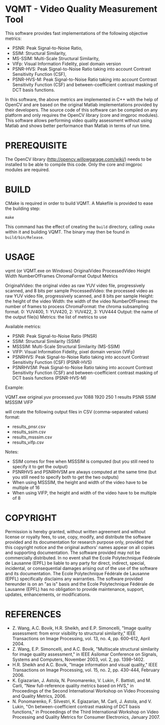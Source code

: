 # VQMT - Video Quality Measurement Tool

This software provides fast implementations of the following objective metrics:

* PSNR: Peak Signal-to-Noise Ratio,
* SSIM: Structural Similarity,
* MS-SSIM: Multi-Scale Structural Similarity,
* VIFp: Visual Information Fidelity, pixel domain version
* PSNR-HVS: Peak Signal-to-Noise Ratio taking into account Contrast Sensitivity
  Function (CSF),
* PSNR-HVS-M: Peak Signal-to-Noise Ratio taking into account Contrast
  Sensitivity Function (CSF) and between-coefficient contrast masking of DCT
  basis functions.

In this software, the above metrics are implemented in C++ with the help of
OpenCV and are based on the original Matlab implementations provided by their
developers.
The source code of this software can be compiled on any platform and
only requires the OpenCV library (core and imgproc modules).
This software allows performing video quality assessment without using Matlab
and shows better performance than Matlab in terms of run time.

# PREREQUISITE

The OpenCV library (http://opencv.willowgarage.com/wiki/) needs to be installed
to be able to compile this code. Only the core and imgproc modules are required.

# BUILD

CMake is required in order to build VQMT. A Makefile is provided to ease the
building step:

	make

This command has the effect of creating the `build` directory, calling
`cmake` within it and building VQMT. The binary may then be found in
`build/bin/Release`.

# USAGE

vqmt (or VQMT.exe on Windows) OriginalVideo ProcessedVideo Height Width 
NumberOfFrames ChromaFormat Output Metrics

OriginalVideo: the original video as raw YUV video file, progressively scanned, 
and 8 bits per sample
ProcessedVideo: the processed video as raw YUV video file, progressively 
scanned, and 8 bits per sample
Height: the height of the video
Width: the width of the video
NumberOfFrames: the number of frames to process
ChromaFormat: the chroma subsampling format. 0: YUV400, 1: YUV420, 2: YUV422, 3: 
YUV444
Output: the name of the output file(s)
Metrics: the list of metrics to use

Available metrics:
* PSNR: Peak Signal-to-Noise Ratio (PNSR)
* SSIM: Structural Similarity (SSIM)
* MSSSIM: Multi-Scale Structural Similarity (MS-SSIM)
* VIFP: Visual Information Fidelity, pixel domain version (VIFp)
* PSNRHVS: Peak Signal-to-Noise Ratio taking into account Contrast Sensitivity 
  Function (CSF) (PSNR-HVS)
* PSNRHVSM: Peak Signal-to-Noise Ratio taking into account Contrast Sensitivity 
  Function (CSF) and between-coefficient contrast masking of DCT basis 
  functions (PSNR-HVS-M)

Example:

VQMT.exe original.yuv processed.yuv 1088 1920 250 1 results PSNR SSIM MSSSIM 
VIFP

will create the following output files in CSV (comma-separated values) format:
* results_pnsr.csv
* results_ssim.csv
* results_msssim.csv
* results_vifp.csv

Notes:
* SSIM comes for free when MSSSIM is computed (but you still need to specify it 
  to get the output)
* PSNRHVS and PSNRHVSM are always computed at the same time (but you still need 
  to specify both to get the two outputs)
* When using MSSSIM, the height and width of the video have to be multiple of 16
* When using VIFP, the height and width of the video have to be multiple of 8

# COPYRIGHT

Permission is hereby granted, without written agreement and without license or 
royalty fees, to use, copy, modify, and distribute the software provided and its
documentation for research purpose only, provided that this copyright notice and
the original authors' names appear on all copies and supporting documentation.
The software provided may not be commercially distributed. In no event shall the
Ecole Polytechnique Fédérale de Lausanne (EPFL) be liable to any party for 
direct, indirect, special, incidental, or consequential damages arising out of 
the use of the software and its documentation.
The Ecole Polytechnique Fédérale de Lausanne (EPFL) specifically disclaims any 
warranties.
The software provided hereunder is on an "as is" basis and the Ecole 
Polytechnique Fédérale de Lausanne (EPFL) has no obligation to provide 
maintenance, support, updates, enhancements, or modifications.

# REFERENCES

* Z. Wang, A.C. Bovik, H.R. Sheikh, and E.P. Simoncelli, "Image quality 
  assessment: from error visibility to structural similarity," IEEE 
  Transactions on Image Processing, vol. 13, no. 4, pp. 600–612, April 2004.
* Z. Wang, E.P. Simoncelli, and A.C. Bovik, "Multiscale structural similarity 
  for image quality assessment," in IEEE Asilomar Conference on Signals, 
  Systems and Computers, November 2003, vol. 2, pp. 1398–1402.
* H.R. Sheikh and A.C. Bovik, "Image information and visual quality," IEEE 
  Transactions on Image Processing, vol. 15, no. 2, pp. 430-444, February 2006.
* K. Egiazarian, J. Astola, N. Ponomarenko, V. Lukin, F. Battisti, and M. 
  Carli, "New full-reference quality metrics based on HVS," in Proceedings of 
  the Second International Workshop on Video Processing and Quality Metrics, 
  2006.
* N. Ponomarenko, F. Silvestri, K. Egiazarian, M. Carli, J. Astola, and V. 
  Lukin, "On between-coefficient contrast masking of DCT basis functions," in 
  Proceedings of the Third International Workshop on Video Processing and 
  Quality Metrics for Consumer Electronics, January 2007.

